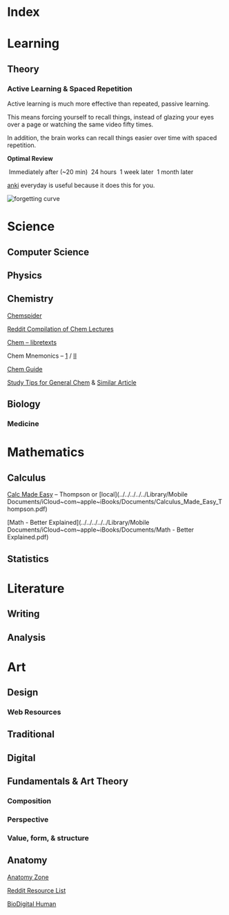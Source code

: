# Index

# Learning 

## Theory

### Active Learning & Spaced Repetition 

Active learning is much more effective than repeated, passive learning. 

This means forcing yourself to recall things, instead of glazing your eyes over a page or watching the same video fifty times.

In addition, the brain works can recall things easier over time with spaced repetition.

**Optimal Review**

​	Immediately after (~20 min)
​	24 hours
​	1 week later
​	1 month later	

[anki](https://ankiweb.net) everyday is useful because it does this for you.  

![forgetting curve](https://danspira.files.wordpress.com/2008/07/pleaseremindmeagainwhatdidyoucallthatcurve.jpg?w=468)

# Science

## Computer Science

## Physics

## Chemistry

[Chemspider](http://www.chemspider.com)

[Reddit Compilation of Chem Lectures](https://www.reddit.com/r/chemistry/comments/2kqe53/if_youve_ever_wanted_to_learn_university_level/)

[Chem – libretexts](https://chem.libretexts.org/)

Chem Mnemonics – [1](http://www.kduoapps.com/chemistry-mnemonics/) / [II](https://en.wikipedia.org/wiki/List_of_chemistry_mnemonics)

[Chem Guide](http://www.chemguide.co.uk/)

[Study Tips for General Chem](http://www.premedtomd.com/how-to-study-chemistry/) & [Similar Article](http://www.mikelavere.com/college/premeds-study-general-chemistry/)





## Biology

### Medicine





# Mathematics

## Calculus

[Calc Made Easy](http://djm.cc/library/Calculus_Made_Easy_Thompson.pdf) – Thompson or [local](../../../../../Library/Mobile Documents/iCloud~com~apple~iBooks/Documents/Calculus_Made_Easy_Thompson.pdf)

[Math - Better Explained](../../../../../Library/Mobile Documents/iCloud~com~apple~iBooks/Documents/Math - Better Explained.pdf) 



## Statistics



# Literature

## Writing

## Analysis

# Art

## Design

###  Web Resources

## Traditional

## Digital 

## Fundamentals & Art Theory

### Composition

### Perspective

### Value, form, & structure

## Anatomy

[Anatomy Zone](http://anatomyzone.com)

[Reddit Resource List](https://www.reddit.com/r/Anatomy/comments/6asmns/useful_resources/)

 [BioDigital Human](https://human.biodigital.com/)





